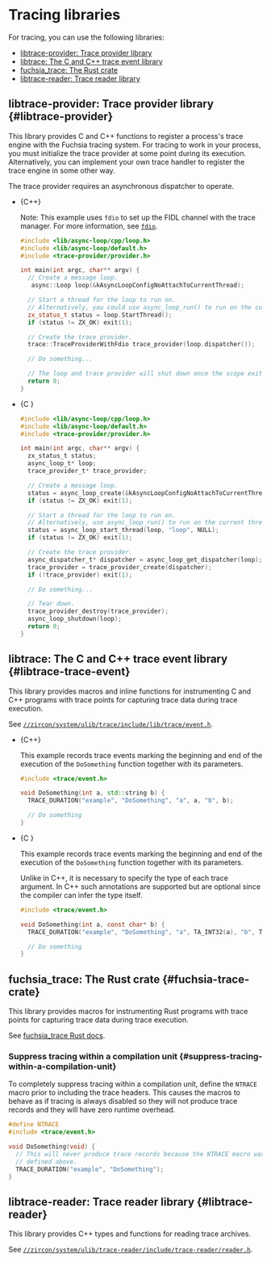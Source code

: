 # Tracing libraries

For tracing, you can use the following libraries:

* [libtrace-provider: Trace provider library](#libtrace-provider)
* [libtrace: The C and C++ trace event library](#libtrace-trace-event)
* [fuchsia_trace: The Rust crate](#fuchsia-trace-crate)
* [libtrace-reader: Trace reader library](#libtrace-reader)

## libtrace-provider: Trace provider library {#libtrace-provider}

This library provides C and C++ functions to register a process's trace
engine with the Fuchsia tracing system. For tracing to work in your process,
you must initialize the trace provider at some point during its execution.
Alternatively, you can implement your own trace handler to register the
trace engine in some other way.

The trace provider requires an asynchronous dispatcher to operate.

* {C++}

  Note: This example uses `fdio` to set up the FIDL channel with the trace
  manager. For more information, see
  [`fdio`](/docs/concepts/filesystems/life_of_an_open.md#fdio).

  ```c++
  #include <lib/async-loop/cpp/loop.h>
  #include <lib/async-loop/default.h>
  #include <trace-provider/provider.h>

  int main(int argc, char** argv) {
    // Create a message loop.
     async::Loop loop(&kAsyncLoopConfigNoAttachToCurrentThread);

    // Start a thread for the loop to run on.
    // Alternatively, you could use async_loop_run() to run on the current thread.
    zx_status_t status = loop.StartThread();
    if (status != ZX_OK) exit(1);

    // Create the trace provider.
    trace::TraceProviderWithFdio trace_provider(loop.dispatcher());

    // Do something...

    // The loop and trace provider will shut down once the scope exits.
    return 0;
  }
  ```

* {C }

  ```c
  #include <lib/async-loop/cpp/loop.h>
  #include <lib/async-loop/default.h>
  #include <trace-provider/provider.h>

  int main(int argc, char** argv) {
    zx_status_t status;
    async_loop_t* loop;
    trace_provider_t* trace_provider;

    // Create a message loop.
    status = async_loop_create(&kAsyncLoopConfigNoAttachToCurrentThread, &loop);
    if (status != ZX_OK) exit(1);

    // Start a thread for the loop to run on.
    // Alternatively, use async_loop_run() to run on the current thread.
    status = async_loop_start_thread(loop, "loop", NULL);
    if (status != ZX_OK) exit(1);

    // Create the trace provider.
    async_dispatcher_t* dispatcher = async_loop_get_dispatcher(loop);
    trace_provider = trace_provider_create(dispatcher);
    if (!trace_provider) exit(1);

    // Do something...

    // Tear down.
    trace_provider_destroy(trace_provider);
    async_loop_shutdown(loop);
    return 0;
  }
  ```

## libtrace: The C and C++ trace event library {#libtrace-trace-event}

This library provides macros and inline functions for instrumenting C and C++
programs with trace points for capturing trace data during trace execution.

See [`//zircon/system/ulib/trace/include/lib/trace/event.h`](/zircon/system/ulib/trace/include/lib/trace/event.h).

* {C++}

  This example records trace events marking the beginning and end of the
  execution of the `DoSomething` function together with its parameters.

  ```c++
  #include <trace/event.h>

  void DoSomething(int a, std::string b) {
    TRACE_DURATION("example", "DoSomething", "a", a, "b", b);

    // Do something
  }
  ```

* {C }

  This example records trace events marking the beginning and end of the
  execution of the `DoSomething` function together with its parameters.

  Unlike in C++, it is necessary to specify the type of each trace argument.
  In C++ such annotations are supported but are optional since the compiler
  can infer the type itself.

  ```c
  #include <trace/event.h>

  void DoSomething(int a, const char* b) {
    TRACE_DURATION("example", "DoSomething", "a", TA_INT32(a), "b", TA_STRING(b));

    // Do something
  }
  ```

## fuchsia_trace: The Rust crate {#fuchsia-trace-crate}

This library provides macros for instrumenting Rust programs with trace points
for capturing trace data during trace execution.

See [fuchsia_trace Rust docs](https://fuchsia-docs.firebaseapp.com/rust/fuchsia_trace/index.html).

### Suppress tracing within a compilation unit {#suppress-tracing-within-a-compilation-unit}

To completely suppress tracing within a compilation unit, define the `NTRACE`
macro prior to including the trace headers. This causes the macros to
behave as if tracing is always disabled so they will not produce trace
records and they will have zero runtime overhead.

```c
#define NTRACE
#include <trace/event.h>

void DoSomething(void) {
  // This will never produce trace records because the NTRACE macro was
  // defined above.
  TRACE_DURATION("example", "DoSomething");
}
```

## libtrace-reader: Trace reader library {#libtrace-reader}

This library provides C++ types and functions for reading trace archives.

See [`//zircon/system/ulib/trace-reader/include/trace-reader/reader.h`](/zircon/system/ulib/trace-reader/include/trace-reader/reader.h).

